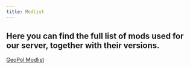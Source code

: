 ```yaml
---
title: Modlist
---
```

## Here you can find the full list of mods used for our server, together with their versions.

[GeoPol Modlist](https://docs.google.com/spreadsheets/d/1lt6IsWVIkvaKftIERL6LXFQmhK5-tKqq-gd-9s86_X8/edit?usp=sharing)